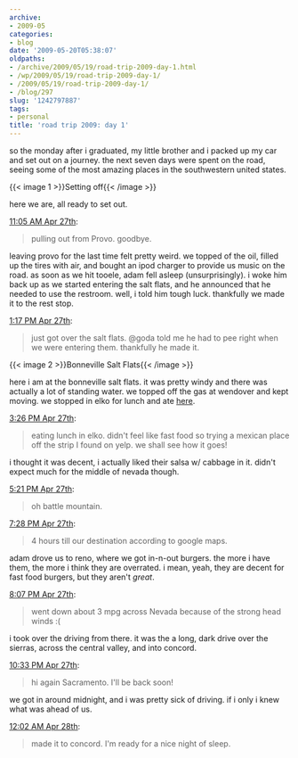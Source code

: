 ```yaml
---
archive:
- 2009-05
categories:
- blog
date: '2009-05-20T05:38:07'
oldpaths:
- /archive/2009/05/19/road-trip-2009-day-1.html
- /wp/2009/05/19/road-trip-2009-day-1/
- /2009/05/19/road-trip-2009-day-1/
- /blog/297
slug: '1242797887'
tags:
- personal
title: 'road trip 2009: day 1'
---
```


so the monday after i graduated, my little brother and i packed up my car
and set out on a journey. the next seven days were spent on the road,
seeing some of the most amazing places in the southwestern united states.

{{< image 1 >}}Setting off{{< /image >}}

here we are, all ready to set out.

[11:05 AM Apr 27th][2]:

> pulling out from Provo. goodbye.
 
leaving provo for the last time felt pretty weird. we topped of the oil,
filled up the tires with air, and bought an ipod charger to provide us
music on the road. as soon as we hit tooele, adam fell asleep
(unsurprisingly). i woke him back up as we started entering the salt
flats, and he announced that he needed to use the restroom. well, i told
him tough luck. thankfully we made it to the rest stop.

[1:17 PM Apr 27th][3]:

> just got over the salt flats. @goda told me he had to pee right when we
> were entering them. thankfully he made it.
 
{{< image 2 >}}Bonneville Salt Flats{{< /image >}}

here i am at the bonneville salt flats. it was pretty windy and there was
actually a lot of standing water. we topped off the gas at wendover and
kept moving. we stopped in elko for lunch and ate [here][5].

[3:26 PM Apr 27th][6]:

> eating lunch in elko. didn't feel like fast food so trying a mexican
> place off the strip I found on yelp. we shall see how it goes!

i thought it was decent, i actually liked their salsa w/ cabbage in it.
didn't expect much for the middle of nevada though.

[5:21 PM Apr 27th][7]:

> oh battle mountain.
 
[7:28 PM Apr 27th][8]:

> 4 hours till our destination according to google maps.
 
adam drove us to reno, where we got in-n-out burgers. the more i have
them, the more i think they are overrated. i mean, yeah, they are decent
for fast food burgers, but they aren't _great_.

[8:07 PM Apr 27th][9]:

> went down about 3 mpg across Nevada because of the strong head winds :(
 
i took over the driving from there. it was the a long, dark drive over the
sierras, across the central valley, and into concord.

[10:33 PM Apr 27th][10]:

> hi again Sacramento. I'll be back soon!
 
we got in around midnight, and i was pretty sick of driving. if i only
i knew what was ahead of us.

[12:02 AM Apr 28th][11]:

> made it to concord. I'm ready for a nice night of sleep.
 
[2]: http://twitter.com/bismark/status/1630528651
[3]: http://twitter.com/bismark/status/1631638593
[5]: http://www.yelp.com/biz/la-fiesta-elko
[6]: http://twitter.com/bismark/status/1632758705
[7]: http://twitter.com/bismark/status/1633701809
[8]: http://twitter.com/bismark/status/1634752565
[9]: http://twitter.com/bismark/status/1635080543
[10]: http://twitter.com/bismark/status/1636253064
[11]: http://twitter.com/bismark/status/1636770362

